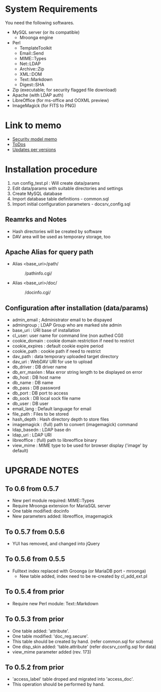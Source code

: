 # System Requirements

You need the following softwares.

* MySQL server (or its compatible)
    * Mroonga engine
* Perl
    * TemplateToolkit
    * Email::Send
    * MIME::Types
    * Net::LDAP
    * Archive::Zip
    * XML::DOM
    * Text::Markdown
    * Digest::SHA
* Zip (executable; for security flagged file download)
* Apache (with LDAP auth)
* LibreOffice (for ms-office and OOXML preview)
* ImageMagick (for FITS to PNG)

# Link to memo

* [Security model memo](00Security.md)
* [ToDos](00Todo.md)
* [Updates per versions](00Updates.md)

# Installation procedure

1. run config_test.pl : Will create data/params
2. Edit data/params with suitable directories and settings
3. Create MySQL database
4. Import database table definitions - common.sql
5. Import initial configuration parameters - docsrv_config.sql

## Reamrks and Notes

* Hash directories will be created by software
* DAV area will be used as temporary storage, too

## Apache Alias for query path

* Alias <base_uri>/path/ <dir>/pathinfo.cgi/
* Alias <base_uri>/doc/  <dir>/docinfo.cgi/

## Configuration after installation (data/params)

* admin_email ; Administrator email to be dispayed
* admingroup ; LDAP Group who are marked site admin
* base_uri : URI base of installation
* cl_user: user name for command line (non authed CGI)
* cookie_domain : cookie domain restriction if need to restrict
* cookie_expires : default cookie expire period
* cookie_path : cookie path if need to restrict
* dav_path : data temporary uploaded target directory
* dav_uri : WebDAV URI for use to upload
* db_driver : DB driver name
* db_err_maxlen : Max error string length to be displayed on error
* db_host : DB host name
* db_name : DB name
* db_pass : DB password
* db_port : DB port to access
* db_sock : DB local sock file name
* db_user : DB user
* email_lang : Default language for email
* file_path : Files to be stored
* hash_depth : Hash directory depth to store files
* imagemagick : (full) path to convert (imagemagick) command
* ldap_basedn : LDAP base dn
* ldap_uri : LDAP URI
* libreoffice : (full) path to libreoffice binary
* view_mime : MIME type to be used for browser display ('image' by default)

# UPGRADE NOTES

## To 0.6 from 0.5.7

* New perl module required: MIME::Types
* Require Mroonga extension for MariaSQL server
* One table modified: docinfo
* New parameters added: libreoffice, imagemagick

## To 0.5.7 from 0.5.6

* YUI has removed, and changed into jQuery

## To 0.5.6 from 0.5.5

* Fulltext index replaced with Groonga (or MariaDB port - mroonga)
    * New table added, index need to be re-created by cl_add_ext.pl

## To 0.5.4 from prior

* Require new Perl module: Text::Markdown

## To 0.5.3 from prior

* One table added: 'attribute'.
* One table modified: 'doc_reg.secure'.
* This table should be created by hand. (refer common.sql for schema)
* One disp_skin added: 'table.attribute' (refer docsrv_config.sql for data)
* view_mime parameter added (rev. 173)

## To 0.5.2 from prior

* 'access_label' table droped and migrated into 'access_doc'.
* This operation should be performed by hand.
